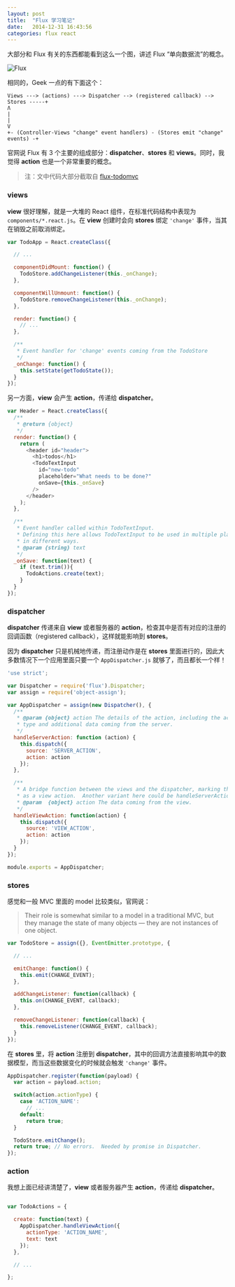 ```yaml
---
layout: post
title:  "Flux 学习笔记"
date:   2014-12-31 16:43:56
categories: flux react
---
```


大部分和 Flux 有关的东西都能看到这么一个图，讲述 Flux “单向数据流”的概念。

<img src="https://github.com/facebook/flux/raw/master/docs/img/flux-diagram-white-background.png" alt="Flux" style="max-width:630px;">

相同的，Geek 一点的有下面这个：

```
Views ---> (actions) ---> Dispatcher --> (registered callback) --> Stores -----+
Ʌ                                                                              |
|                                                                              V
+- (Controller-Views "change" event handlers) - (Stores emit "change" events) -+
```

官网说 Flux 有 3 个主要的组成部分：__dispatcher__、__stores__ 和 __views__。同时，我觉得 __action__ 也是一个非常重要的概念。

> 注：文中代码大部分截取自 [flux-todomvc](https://github.com/facebook/flux/tree/master/examples/flux-todomvc)

### views

__view__ 很好理解，就是一大堆的 React 组件，在标准代码结构中表现为 `components/*.react.js`。在 __view__ 创建时会向 __stores__ 绑定 `'change'` 事件，当其在销毁之前取消绑定。

```javascript
var TodoApp = React.createClass({

  // ...

  componentDidMount: function() {
    TodoStore.addChangeListener(this._onChange);
  },

  componentWillUnmount: function() {
    TodoStore.removeChangeListener(this._onChange);
  },

  render: function() {
    // ...
  },

  /**
   * Event handler for 'change' events coming from the TodoStore
   */
  _onChange: function() {
    this.setState(getTodoState());
  }
});
```

另一方面，__view__ 会产生 __action__，传递给 __dispatcher__。

```javascript
var Header = React.createClass({
  /**
   * @return {object}
   */
  render: function() {
    return (
      <header id="header">
        <h1>todos</h1>
        <TodoTextInput
          id="new-todo"
          placeholder="What needs to be done?"
          onSave={this._onSave}
        />
      </header>
    );
  },

  /**
   * Event handler called within TodoTextInput.
   * Defining this here allows TodoTextInput to be used in multiple places
   * in different ways.
   * @param {string} text
   */
  _onSave: function(text) {
    if (text.trim()){
      TodoActions.create(text);
    }
  }
});
```

### dispatcher

__dispatcher__ 传递来自 __view__ 或者服务器的 __action__，检查其中是否有对应的注册的回调函数（registered callback），这样就能影响到 __stores__。

因为 __dispatcher__ 只是机械地传递，而注册动作是在 __stores__ 里面进行的，因此大多数情况下一个应用里面只要一个 `AppDispatcher.js` 就够了，而且都长一个样！

```javascript
'use strict';

var Dispatcher = require('flux').Dispatcher;
var assign = require('object-assign');

var AppDispatcher = assign(new Dispatcher(), {
  /**
   * @param {object} action The details of the action, including the action's
   * type and additional data coming from the server.
   */
  handleServerAction: function (action) {
    this.dispatch({
      source: 'SERVER_ACTION',
      action: action
    });
  },

  /**
   * A bridge function between the views and the dispatcher, marking the action
   * as a view action.  Another variant here could be handleServerAction.
   * @param  {object} action The data coming from the view.
   */
  handleViewAction: function(action) {
    this.dispatch({
      source: 'VIEW_ACTION',
      action: action
    });
  }
});

module.exports = AppDispatcher;
```

### stores

感觉和一般 MVC 里面的 model 比较类似，官网说：

> Their role is somewhat similar to a model in a traditional MVC, but they manage the state of many objects — they are not instances of one object.

```javascript
var TodoStore = assign({}, EventEmitter.prototype, {

  // ...

  emitChange: function() {
    this.emit(CHANGE_EVENT);
  },

  addChangeListener: function(callback) {
    this.on(CHANGE_EVENT, callback);
  },

  removeChangeListener: function(callback) {
    this.removeListener(CHANGE_EVENT, callback);
  }
});
```

在 __stores__ 里，将 __action__ 注册到 __dispatcher__，其中的回调方法直接影响其中的数据模型，而当这些数据变化的时候就会触发 `'change'` 事件。

```javascript
AppDispatcher.register(function(payload) {
  var action = payload.action;

  switch(action.actionType) {
    case 'ACTION_NAME':
      // ...
    default:
      return true;
  }

  TodoStore.emitChange();
  return true; // No errors.  Needed by promise in Dispatcher.
});
```

### action

我想上面已经讲清楚了，__view__ 或者服务器产生 __action__，传递给 __dispatcher__。

```javascript

var TodoActions = {

  create: function(text) {
    AppDispatcher.handleViewAction({
      actionType: 'ACTION_NAME',
      text: text
    });
  },

  // ...

};
```
